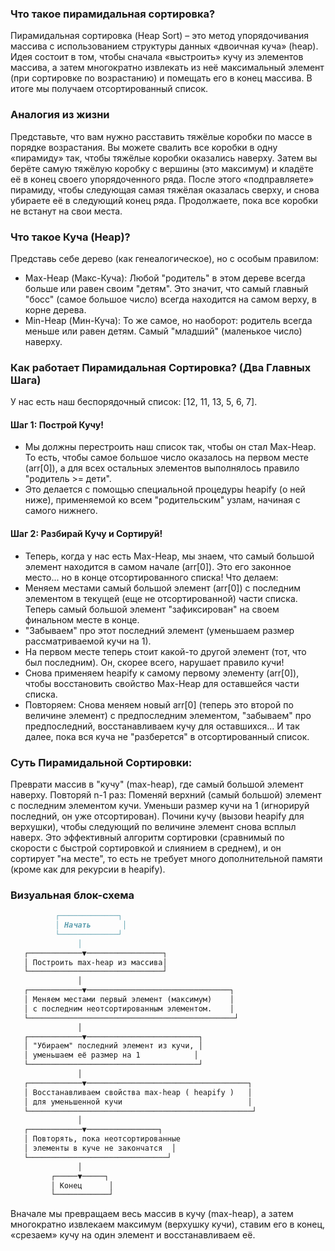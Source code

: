 ### Что такое пирамидальная сортировка?

Пирамидальная сортировка (Heap Sort) – это метод упорядочивания массива с использованием структуры данных «двоичная куча» (heap). Идея состоит в том, чтобы сначала «выстроить» кучу из элементов массива, а затем многократно извлекать из неё максимальный элемент (при сортировке по возрастанию) и помещать его в конец массива. В итоге мы получаем отсортированный список.

### Аналогия из жизни

Представьте, что вам нужно расставить тяжёлые коробки по массе в порядке возрастания. Вы можете свалить все коробки в одну «пирамиду» так, чтобы тяжёлые коробки оказались наверху. Затем вы берёте самую тяжёлую коробку с вершины (это максимум) и кладёте её в конец своего упорядоченного ряда. После этого «подправляете» пирамиду, чтобы следующая самая тяжёлая оказалась сверху, и снова убираете её в следующий конец ряда. Продолжаете, пока все коробки не встанут на свои места.

### Что такое Куча (Heap)? 
Представь себе дерево (как генеалогическое), но с особым правилом:
- Max-Heap (Макс-Куча): Любой "родитель" в этом дереве всегда больше или равен своим "детям". Это значит, что самый главный "босс" (самое большое число) всегда находится на самом верху, в корне дерева.
- Min-Heap (Мин-Куча): То же самое, но наоборот: родитель всегда меньше или равен детям. Самый "младший" (маленькое число) наверху.

### Как работает Пирамидальная Сортировка? (Два Главных Шага)

У нас есть наш беспорядочный список: [12, 11, 13, 5, 6, 7].
#### Шаг 1: Построй Кучу!
- Мы должны перестроить наш список так, чтобы он стал Max-Heap. То есть, чтобы самое большое число оказалось на первом месте (arr[0]), а для всех остальных элементов выполнялось правило "родитель >= дети".
- Это делается с помощью специальной процедуры heapify (о ней ниже), применяемой ко всем "родительским" узлам, начиная с самого нижнего.

#### Шаг 2: Разбирай Кучу и Сортируй!
- Теперь, когда у нас есть Max-Heap, мы знаем, что самый большой элемент находится в самом начале (arr[0]). Это его законное место... но в конце отсортированного списка!
Что делаем:
- Меняем местами самый большой элемент (arr[0]) с последним элементом в текущей (еще не отсортированной) части списка. Теперь самый большой элемент "зафиксирован" на своем финальном месте в конце.
- "Забываем" про этот последний элемент (уменьшаем размер рассматриваемой кучи на 1).
- На первом месте теперь стоит какой-то другой элемент (тот, что был последним). Он, скорее всего, нарушает правило кучи!
- Снова применяем heapify к самому первому элементу (arr[0]), чтобы восстановить свойство Max-Heap для оставшейся части списка.
- Повторяем: Снова меняем новый arr[0] (теперь это второй по величине элемент) с предпоследним элементом, "забываем" про предпоследний, восстанавливаем кучу для оставшихся... И так далее, пока вся куча не "разберется" в отсортированный список.

### Суть Пирамидальной Сортировки:
Преврати массив в "кучу" (max-heap), где самый большой элемент наверху.
Повторяй n-1 раз:
Поменяй верхний (самый большой) элемент с последним элементом кучи.
Уменьши размер кучи на 1 (игнорируй последний, он уже отсортирован).
Почини кучу (вызови heapify для верхушки), чтобы следующий по величине элемент снова всплыл наверх.
Это эффективный алгоритм сортировки (сравнимый по скорости с быстрой сортировкой и слиянием в среднем), и он сортирует "на месте", то есть не требует много дополнительной памяти (кроме как для рекурсии в heapify).

### Визуальная блок-схема

```md
          ┌─────────────┐
          │ Начать       │
          └─────────────┘
               │
   ┌────────────▼─────────────────┐
   │ Построить max-heap из массива│
   └──────────────────────────────┘
               │
   ┌────────────▼────────────────────────────────┐
   │ Меняем местами первый элемент (максимум)    │
   │ c последним неотсортированным элементом.    │
   └──────────────────────────────────────────────┘
               │
   ┌────────────▼─────────────────────────┐
   │ "Убираем" последний элемент из кучи, │
   │ уменьшаем её размер на 1            │
   └──────────────────────────────────────┘
               │
   ┌────────────▼────────────────────────────────────┐
   │ Восстанавливаем свойства max-heap ( heapify )   │
   │ для уменьшенной кучи                            │
   └──────────────────────────────────────────────────┘
               │
   ┌────────────▼────────────────┐
   │ Повторять, пока неотсортированные
   │ элементы в куче не закончатся  │
   └───────────────────────────────┘
               │
         ┌─────▼─────┐
         │ Конец      │
         └────────────┘

```

Вначале мы превращаем весь массив в кучу (max-heap), а затем многократно извлекаем максимум (верхушку кучи), ставим его в конец, «срезаем» кучу на один элемент и восстанавливаем её.